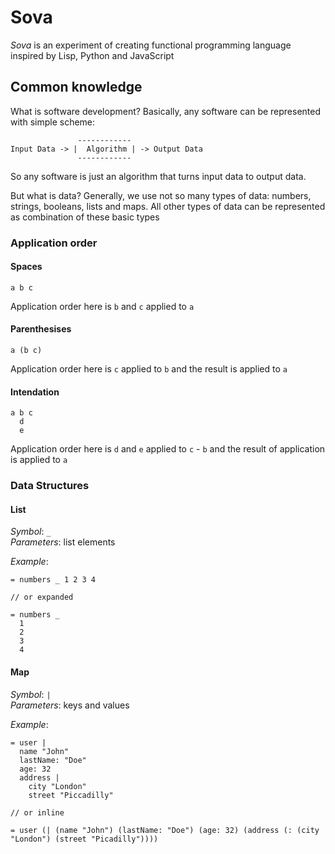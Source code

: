 # Sova

<i>Sova</i> is an experiment of creating functional programming language inspired by Lisp, Python and JavaScript

## Common knowledge

What is software development? Basically, any software can be represented with simple scheme:
```
               ------------
Input Data -> |  Algorithm | -> Output Data
               ------------
```
So any software is just an algorithm that turns input data to output data.

But what is data? Generally, we use not so many types of data: numbers, strings, booleans, lists and maps. All other types of data can be represented as combination of these basic types

### Application order

#### Spaces
```
a b c
```
Application order here is `b` and `c` applied to `a`

#### Parenthesises
```
a (b c)
```
Application order here is `c` applied to `b` and the result is applied to `a`

#### Intendation
```
a b c
  d
  e
```
Application order here is `d` and `e` applied to `c` - `b` and the result of application is applied to `a`

### Data Structures

#### List

_Symbol_: `_` </br>
_Parameters_: list elements

_Example_:
```
= numbers _ 1 2 3 4

// or expanded

= numbers _
  1
  2
  3
  4
```

#### Map
_Symbol_: `|` </br>
_Parameters_: keys and values

_Example_:
```
= user |
  name "John"
  lastName: "Doe"
  age: 32
  address |
    city "London"
    street "Piccadilly"
    
// or inline

= user (| (name "John") (lastName: "Doe") (age: 32) (address (: (city "London") (street "Picadilly"))))
```
